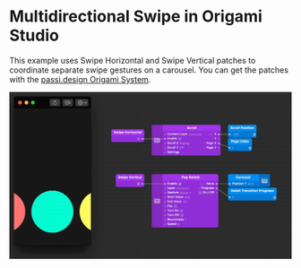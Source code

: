 # Multidirectional Swipe in Origami Studio

This example uses Swipe Horizontal and Swipe Vertical patches to coordinate separate swipe gestures on a carousel. You can get the patches with the [passi.design Origami System](https://github.com/epassi/origami-passi-design-system).

![Multidirectional Swipe Demo](img/multidirectional-swipe-demo.gif)